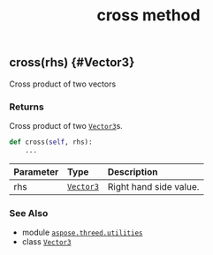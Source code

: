 ﻿---
title: cross method
second_title: Aspose.3D for Python via .NET API References
description: 
type: docs
weight: 50
url: /python-net/aspose.threed.utilities/vector3/cross/
is_root: false
---

## cross(rhs) {#Vector3}

Cross product of two vectors


### Returns 


Cross product of two [`Vector3`](/3d/python-net/aspose.threed.utilities/vector3)s.


```python
def cross(self, rhs):
    ...
```


| Parameter | Type | Description |
| :- | :- | :- |
| rhs | [`Vector3`](/3d/python-net/aspose.threed.utilities/vector3) | Right hand side value. |



### See Also
* module [`aspose.threed.utilities`](../../)
* class [`Vector3`](/3d/python-net/aspose.threed.utilities/vector3)
